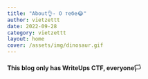 ```yaml
---
title: "About👌- О тебе😂"
author: vietzettt
date: 2022-09-28
category: vietzettt
layout: home
cover: /assets/img/dinosaur.gif
---
```


#### This blog only has WriteUps CTF, everyone🏳️
